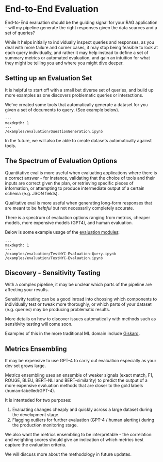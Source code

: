 # End-to-End Evaluation

End-to-End evaluation should be the guiding signal for your RAG application - will my pipeline generate the right responses given the data sources and a set of queries?

While it helps initially to individually inspect queries and responses, as you deal with more failure and corner cases, it may stop being feasible to look at each query individually, and rather it may help instead to define a set of summary metrics or automated evaluation, and gain an intuition for what they might be telling you and where you might dive deeper.

## Setting up an Evaluation Set

It is helpful to start off with a small but diverse set of queries, and build up more examples as one discovers problematic queries or interactions.

We've created some tools that automatically generate a dataset for you given a set of documents to query. (See example below).

```{toctree}
---
maxdepth: 1
---
/examples/evaluation/QuestionGeneration.ipynb
```

In the future, we will also be able to create datasets automatically against tools.

## The Spectrum of Evaluation Options

Quantitative eval is more useful when evaluating applications where there is a correct answer - for instance, validating that the choice of tools and their inputs are correct given the plan, or retrieving specific pieces of information, or attempting to produce intermediate output of a certain schema (e.g. JSON fields).

Qualitative eval is more useful when generating long-form responses that are meant to be _helpful_ but not necessarily completely accurate.

There is a spectrum of evaluation options ranging from metrics, cheaper models, more expensive models (GPT4), and human evaluation.

Below is some example usage of the [evaluation modules](evaluation):

```{toctree}
---
maxdepth: 1
---
/examples/evaluation/TestNYC-Evaluation-Query.ipynb
/examples/evaluation/TestNYC-Evaluation.ipynb
```

## Discovery - Sensitivity Testing

With a complex pipeline, it may be unclear which parts of the pipeline are affecting your results.

Sensitivity testing can be a good inroad into choosing which components to individually test or tweak more thoroughly, or which parts of your dataset (e.g. queries) may be producing problematic results.

More details on how to discover issues automatically with methods such as sensitivity testing will come soon.

Examples of this in the more traditional ML domain include [Giskard](https://docs.giskard.ai/en/latest/getting-started/quickstart.html).

## Metrics Ensembling

It may be expensive to use GPT-4 to carry out evaluation especially as your dev set grows large.

Metrics ensembling uses an ensemble of weaker signals (exact match, F1, ROUGE, BLEU, BERT-NLI and BERT-similarity) to predict the output of a more expensive evaluation methods that are closer to the gold labels (human-labelled/GPT-4).

It is intenteded for two purposes:

1. Evaluating changes cheaply and quickly across a large dataset during the development stage.
2. Flagging outliers for further evaluation (GPT-4 / human alerting) during the production monitoring stage.

We also want the metrics ensembling to be interpretable - the correlation and weighting scores should give an indication of which metrics best capture the evaluation criteria.

We will discuss more about the methodology in future updates.
